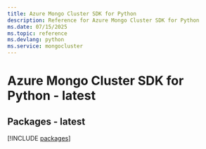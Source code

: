 ```yaml
---
title: Azure Mongo Cluster SDK for Python
description: Reference for Azure Mongo Cluster SDK for Python
ms.date: 07/15/2025
ms.topic: reference
ms.devlang: python
ms.service: mongocluster
---
```

# Azure Mongo Cluster SDK for Python - latest
## Packages - latest
[!INCLUDE [packages](mongo-cluster-index.md)]